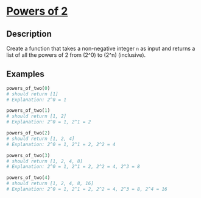 # [Powers of 2](https://www.codewars.com/kata/57a083a57cb1f31db7000028)

## Description
Create a function that takes a non-negative integer `n` as input and returns a list of all the powers of 2 from \(2^0\) to \(2^n\) (inclusive).

## Examples
```python
powers_of_two(0)
# should return [1]
# Explanation: 2^0 = 1

powers_of_two(1)
# should return [1, 2]
# Explanation: 2^0 = 1, 2^1 = 2

powers_of_two(2)
# should return [1, 2, 4]
# Explanation: 2^0 = 1, 2^1 = 2, 2^2 = 4

powers_of_two(3)
# should return [1, 2, 4, 8]
# Explanation: 2^0 = 1, 2^1 = 2, 2^2 = 4, 2^3 = 8

powers_of_two(4)
# should return [1, 2, 4, 8, 16]
# Explanation: 2^0 = 1, 2^1 = 2, 2^2 = 4, 2^3 = 8, 2^4 = 16
```
